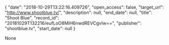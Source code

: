 {
  "date": "2018-10-29T13:22:16.409726", 
  "open_access": false, 
  "target_url": "http://www.shootblue.tv/", 
  "description": null, 
  "end_date": null, 
  "title": "Shoot Blue", 
  "record_id": "20181029T132216/eufLoO8MiH6nwdREVCgvIw==", 
  "publisher": "shootblue.tv", 
  "start_date": null
}

None